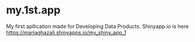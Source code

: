 # my.1st.app
My first apllication made for Developing Data Products. Shinyapp.io is here https://mariaghazali.shinyapps.io/my_shiny_app_1
